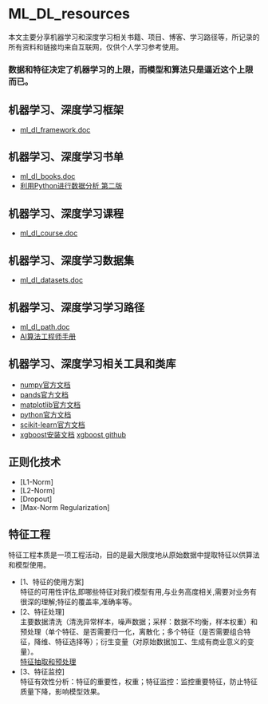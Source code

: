 # ML_DL_resources
本文主要分享机器学习和深度学习相关书籍、项目、博客、学习路径等，所记录的所有资料和链接均来自互联网，仅供个人学习参考使用。  
### 数据和特征决定了机器学习的上限，而模型和算法只是逼近这个上限而已。
## 机器学习、深度学习框架
- [ml_dl_framework.doc](https://github.com/create-info/ML_DL_resources/blob/master/ml_dl_framework.doc)
## 机器学习、深度学习书单
- [ml_dl_books.doc](https://github.com/create-info/ML_DL_resources/blob/master/ml_dl_books.doc)
- [利用Python进行数据分析 第二版](https://github.com/BrambleXu/pydata-notebook)
## 机器学习、深度学习课程
- [ml_dl_course.doc](https://github.com/create-info/ML_DL_resources/blob/master/ml_dl_course.doc)
## 机器学习、深度学习数据集
- [ml_dl_datasets.doc](https://github.com/create-info/ML_DL_resources/blob/master/ml_dl_datasets.doc)
## 机器学习、深度学习学习路径
- [ml_dl_path.doc](https://github.com/create-info/ML_DL_resources/blob/master/ml_dl_path.doc)
- [AI算法工程师手册](http://huaxiaozhuan.com/)
## 机器学习、深度学习相关工具和类库
- [numpy官方文档](https://www.numpy.org/devdocs/reference/)
- [pands官方文档](http://pandas.pydata.org/)
- [matplotlib官方文档](https://matplotlib.org/)
- [python官方文档](https://docs.python.org/3.7/library/index.html)
- [scikit-learn官方文档](https://scikit-learn.org/stable/modules/classes.html)
- [xgboost安装文档](https://xgboost.readthedocs.io/en/latest/)    [xgboost github](https://github.com/dmlc/xgboost)
## 正则化技术
- [L1-Norm]
- [L2-Norm]  
- [Dropout]  
- [Max-Norm Regularization]
## 特征工程
特征工程本质是一项工程活动，目的是最大限度地从原始数据中提取特征以供算法和模型使用。  
- [1、特征的使用方案]  
特征的可用性评估,即哪些特征对我们模型有用,与业务高度相关,需要对业务有很深的理解;特征的覆盖率,准确率等。  
- [2、特征处理]  
主要数据清洗（清洗异常样本，噪声数据；采样：数据不均衡，样本权重）和预处理（单个特征、是否需要归一化，离散化；多个特征（是否需要组合特征，降维、特征选择等）；衍生变量（对原始数据加工、生成有商业意义的变量）。  
  [特征抽取和预处理](https://github.com/create-info/ML_DL_resources/blob/master/feature_extraction_preprocessing.ipynb)  
- [3、特征监控]  
特征有效性分析：特征的重要性，权重；特征监控：监控重要特征，防止特征质量下降，影响模型效果。
